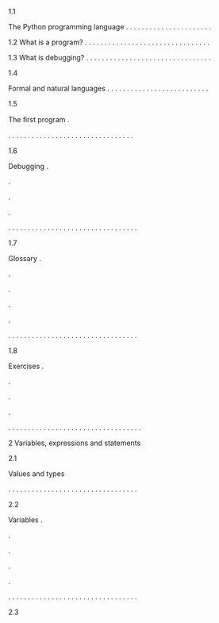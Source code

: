 1.1

The Python programming language . . . . . . . . . . . . . . . . . . . . . .

1.2 What is a program? . . . . . . . . . . . . . . . . . . . . . . . . . . . . . . . .

1.3 What is debugging? . . . . . . . . . . . . . . . . . . . . . . . . . . . . . . . .

1.4

Formal and natural languages . . . . . . . . . . . . . . . . . . . . . . . . . .

1.5

The ﬁrst program .

. . . . . . . . . . . . . . . . . . . . . . . . . . . . . . . .

1.6

Debugging .

.

.

.

. . . . . . . . . . . . . . . . . . . . . . . . . . . . . . . . .

1.7

Glossary .

.

.

.

.

. . . . . . . . . . . . . . . . . . . . . . . . . . . . . . . . .

1.8

Exercises .

.

.

.

. . . . . . . . . . . . . . . . . . . . . . . . . . . . . . . . . .

2 Variables, expressions and statements

2.1

Values and types

. . . . . . . . . . . . . . . . . . . . . . . . . . . . . . . . .

2.2

Variables .

.

.

.

.

. . . . . . . . . . . . . . . . . . . . . . . . . . . . . . . . .

2.3